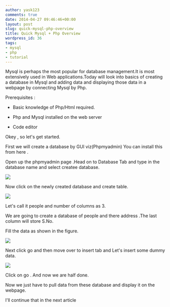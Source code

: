 ```yaml
---
author: yask123
comments: true
date: 2014-04-27 09:46:46+00:00
layout: post
slug: quick-mysql-php-overview
title: Quick Mysql + Php Overview
wordpress_id: 36
tags:
- mysql
- php
- tutorial
---
```


Mysql is perhaps the most popular for database management.It is most extensively used in Web applications.Today will look into basics of creating a database in Mysql and adding data and displaying those data in a webpage by connecting Mysql by Php.




Prerequisites :




  * Basic knowledge of Php/Html required.


  * Php and Mysql installed on the web server


  * Code editor



Okey , so let's get started.




First we will create a database by GUI viz(Phpmyadmin) You can install this from here .




Open up the phpmyadmin page .Head on to Database Tab and type in the database name and select createe database.




![](https://31.media.tumblr.com/5219b1812935de7c9b5f2d9e9aa1d95c/tumblr_inline_n4oo44MOKe1qcrpxa.png)





Now click on the newly created database and create table.




![](https://31.media.tumblr.com/38b971cf1459ce1551f7acf44bc65c4f/tumblr_inline_n4oo78QzZ41qcrpxa.png)





Let's call it people and number of columns as 3.





We are going to create a database of people and there address .The last column will store S.No. 




Fill the data as shown in the figure.




![](https://31.media.tumblr.com/2ba995b1d62d9d9825a66364eb43fbb6/tumblr_inline_n4oocbzjIs1qcrpxa.png)





Next click go and then move over to insert tab and Let's insert some dummy data.




![](https://31.media.tumblr.com/c212329fc18ca59b60a81776ae0b5035/tumblr_inline_n4oofxwtrg1qcrpxa.png)





Click on go . And now we are half done.




Now we just have to pull data from these database and display it on the webpage.




I'll continue that in the next article
